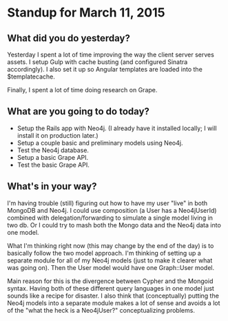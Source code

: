 # Standup for March 11, 2015

## What did you do yesterday?

Yesterday I spent a lot of time improving the way the client server serves assets.  I setup Gulp with cache busting (and configured Sinatra accordingly).  I also set it up so Angular templates are loaded into the $templatecache.

Finally, I spent a lot of time doing research on Grape.

## What are you going to do today?

* Setup the Rails app with Neo4j.  (I already have it installed locally; I will install it on production later.)
* Setup a couple basic and preliminary models using Neo4j.
* Test the Neo4j database.
* Setup a basic Grape API.
* Test the basic Grape API.

## What's in your way?

I'm having trouble (still) figuring out how to have my user "live" in both MongoDB and Neo4j.  I could use composition (a User has a Neo4jUserId) combined with delegation/forwarding to simulate a single model living in two db.  Or I could try to mash both the Mongo data and the Neo4j data into one model.

What I'm thinking right now (this may change by the end of the day) is to basically follow the two model approach.  I'm thinking of setting up a separate module for all of my Neo4j models (just to make it clearer what was going on).  Then the User model would have one Graph::User model.

Main reason for this is the divergence between Cypher and the Mongoid syntax.  Having both of these different query languages in one model just sounds like a recipe for disaster.  I also think that (conceptually) putting the Neo4j models into a separate module makes a lot of sense and avoids a lot of the "what the heck is a Neo4jUser?" conceptualizing problems.
